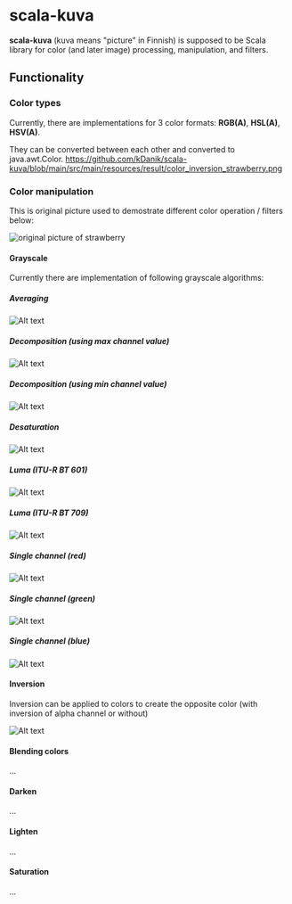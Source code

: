 # scala-kuva

**scala-kuva** (kuva means "picture" in Finnish) is supposed to be Scala library for color (and later image) processing, manipulation, and filters.

## Functionality
### Color types

Currently, there are implementations for 3 color formats: **RGB(A)**, **HSL(A)**, **HSV(A)**.

They can be converted between each other and converted to java.awt.Color.
https://github.com/kDanik/scala-kuva/blob/main/src/main/resources/result/color_inversion_strawberry.png

### Color manipulation

This is original picture used to demostrate different color operation / filters below:

![original picture of strawberry](src/main/resources/source/strawberry.png)


#### Grayscale

Currently there are implementation of following grayscale algorithms:

##### Averaging 
![Alt text](src/main/resources/result/grayscale_averaging_strawberry.png)

##### Decomposition (using max channel value)
![Alt text](src/main/resources/result/grayscale_decomposition_max_strawberry.png)

##### Decomposition (using min channel value)
![Alt text](src/main/resources/result/grayscale_decomposition_min_strawberry.png)

##### Desaturation 
![Alt text](src/main/resources/result/grayscale_desaturation_strawberry.png)

##### Luma (ITU-R BT 601)
![Alt text](src/main/resources/result/grayscale_luma_bt601_strawberry.png)

##### Luma (ITU-R BT 709)
![Alt text](src/main/resources/result/grayscale_luma_bt709_strawberry.png)

##### Single channel (red)
![Alt text](src/main/resources/result/grayscale_single_color_channel_red_strawberry.png)

##### Single channel (green)
![Alt text](src/main/resources/result/grayscale_single_color_channel_green_strawberry.png)

##### Single channel (blue)
![Alt text](src/main/resources/result/grayscale_single_color_channel_blue_strawberry.png)

#### Inversion

Inversion can be applied to colors to create the opposite color (with inversion of alpha channel or without)


![Alt text](src/main/resources/result/color_inversion_strawberry.png)

#### Blending colors
...
#### Darken
...
#### Lighten
...
#### Saturation
...
